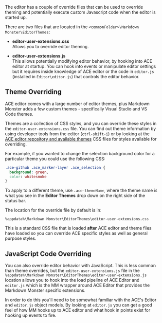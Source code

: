 The editor has a couple of override files that can be used to override theming and potentially execute custom Javascript code when the editor is started up.

There are two files that are located in the `<commonFolder>\Markdown Monster\EditorThemes`:


* **editor-user-extensions.css**  
Allows you to override editor theming.

* **editor-user-extensions.js**  
This allows potentially modifying editor behavior, by hooking into ACE editor at startup. You can hook into events or manipulate editor settings but it requires inside knowledge of ACE editor or the code in `editor.js` (installed in `Editor\editor.js`) that controls the editor behavior.


## Theme Overriding
ACE editor comes with a large number of editor themes, plus Markdown Monster adds a few custom themes - specifically Visual Studio and VS Code themes.

Themes are a collection of CSS styles, and you can override these styles in the `editor-user-extensions.css` file.  You can find out theme information by using developer tools from the editor (`ctrl-shift-i`) or by looking at the [ACE editor repository and available themes](https://github.com/ajaxorg/ace/tree/master/src/theme) CSS files for styles available for overriding.


For example, if you wanted to change the selection background color for a particular theme you could use the following CSS:

```css
.ace-github .ace_marker-layer .ace_selection {
  background: green,
  color: whitesmoke
}
```

To apply to a different theme, use `.ace-themeName`, where the theme name is what you see in the **Editor Themes** drop down on the right side of the status bar.

The location for the override file by default is in:

```
%appdata%\Markdown Monster\EditorThemes\editor-user-extensions.css
```

This is a standard CSS file that is loaded **after** ACE editor and theme files have loaded so you can override ACE specific styles as well as general purpose styles.

## JavaScript Code Overriding
You can also override editor behavior with JavaScript. This is less common than theme overrides, but the `editor-user-extensions.js` file in the `%appdata%\Markdown Monster\EditorThemes\editor-user-extensions.js` location allows you to hook into the load pipeline of ACE Editor and `editor.js` which is the MM wrapper around ACE Editor that provides the Markdown Monster specific extensions.

In order to do this you'll need to be somewhat familiar with the ACE's Editor and `editor.js` object models. By looking at `editor.js` you can get a good feel of how MM hooks up to ACE editor and what hook in points exist for hooking up events to fire.